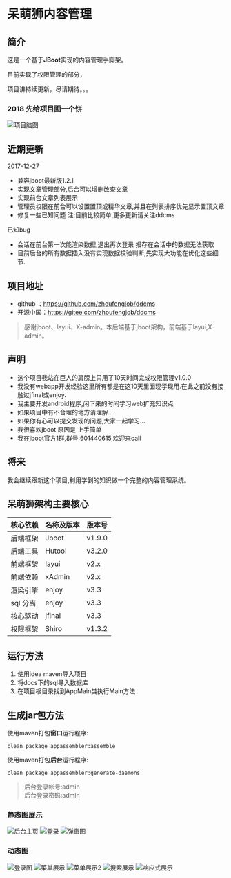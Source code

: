 # 呆萌狮内容管理

## 简介
这是一个基于**JBoot**实现的内容管理手脚架。

目前实现了权限管理的部分，

项目讲持续更新，尽请期待。。。

### 2018 先给项目画一个饼
![项目脑图](docs/imgs/nt.png)

## 近期更新
2017-12-27
- 兼容jboot最新版1.2.1
- 实现文章管理部分,后台可以增删改查文章
- 实现前台文章列表展示
- 管理员权限在前台可以设置置顶或精华文章,并且在列表排序优先显示置顶文章
- 修复一些已知问题
注:目前比较简单,更多更新请关注ddcms

已知bug
- 会话在前台第一次能渲染数据,退出再次登录 报存在会话中的数据无法获取
- 目前后台的所有数据插入没有实现数据校验判断,先实现大功能在优化这些细节.


## 项目地址
- github ：https://github.com/zhoufengjob/ddcms
- 开源中国：https://gitee.com/zhoufengjob/ddcms


> 感谢jboot、layui、X-admin。本后端基于jboot架构，前端基于layui,X-admin。

##  声明
-  这个项目我站在巨人的肩膀上只用了10天时间完成权限管理v1.0.0
-  我没有webapp开发经验这里所有都是在这10天里面现学现用.在此之前没有接触过jfinal或enjoy.
-  我主要开发android程序,闲下来的时间学习web扩充知识点
-  如果项目中有不合理的地方请理解...
-  如果你有心可以提交发现的问题,大家一起学习...
-  我很喜欢jboot 原因是 上手简单
-  我在jboot官方1群,群号:601440615,欢迎来call

##  将来
我会继续跟新这个项目,利用学到的知识做一个完整的内容管理系统。


##   呆萌狮架构主要核心

核心依赖 | 名称及版本|版本号
---|---|---
后端框架 | Jboot |v1.9.0
后端工具|Hutool |v3.2.0
前端框架|layui |v2.x
前端依赖|xAdmin |v2.x
渲染引擎|enjoy |v3.3
sql 分离|enjoy |v3.3
核心驱动|jfinal |v3.3
权限框架|Shiro |v1.3.2


## 运行方法
1. 使用idea maven导入项目
2. 将docs下的sql导入数据库
3. 在项目根目录找到AppMain类执行Main方法

## 生成jar包方法
使用maven打包**窗口**运行程序:

```
clean package appassembler:assemble
```

使用maven打包**后台**运行程序:

```
clean package appassembler:generate-daemons
```




> 后台登录帐号:admin  
> 后台登录密码:admin




### 静态图展示
![后台主页](docs/imgs/login.jpg)
![登录](docs/imgs/index.jpg)
![弹窗图](docs/imgs/pop.jpg)
### 动态图
![登录图](docs/gits/login.gif)
![菜单展示](docs/gits/menu.gif)
![菜单展示2](docs/gits/menu2.gif)
![搜索展示](docs/gits/search.gif)
![响应式展示](docs/gits/xys.gif)

